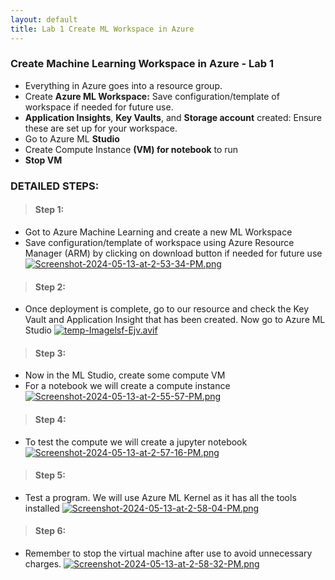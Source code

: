 ```yaml
---
layout: default
title: Lab 1 Create ML Workspace in Azure
---
```


### Create Machine Learning Workspace in Azure - Lab 1

- Everything in Azure goes into a resource group. 
- Create **Azure ML Workspace:** Save configuration/template of workspace if needed for future use.
- **Application Insights**, **Key Vaults**, and **Storage account** created: Ensure these are set up for your workspace.
- Go to Azure ML **Studio**
- Create Compute Instance **(VM) for notebook** to run
- **Stop VM**

### **DETAILED STEPS:**
> #### Step 1:
- Got to Azure Machine Learning and create a new ML Workspace 
- Save configuration/template of workspace using Azure Resource Manager (ARM) by clicking on download button if needed for future use
[![Screenshot-2024-05-13-at-2-53-34-PM.png](https://i.postimg.cc/VNmJgbbc/Screenshot-2024-05-13-at-2-53-34-PM.png)](https://postimg.cc/mPpZ2kwd)

> #### Step 2:
- Once deployment is complete, go to our resource and check the Key Vault and Application Insight that has been created. Now go to Azure ML Studio
[![temp-Imagelsf-Ejv.avif](https://i.postimg.cc/dVq7myCc/temp-Imagelsf-Ejv.avif)](https://postimg.cc/gnTkGr4g)

> #### Step 3:
- Now in the ML Studio, create some compute VM
- For a notebook we will create a compute instance 
[![Screenshot-2024-05-13-at-2-55-57-PM.png](https://i.postimg.cc/T1w7DwcV/Screenshot-2024-05-13-at-2-55-57-PM.png)](https://postimg.cc/Kk6DXmwj)


> #### Step 4:
- To test the compute we will create a jupyter notebook
[![Screenshot-2024-05-13-at-2-57-16-PM.png](https://i.postimg.cc/MG67NPrs/Screenshot-2024-05-13-at-2-57-16-PM.png)](https://postimg.cc/gx7L6DpR)

> #### Step 5:
- Test a program. We will use Azure ML Kernel as it has all the tools installed
[![Screenshot-2024-05-13-at-2-58-04-PM.png](https://i.postimg.cc/0yB51rVL/Screenshot-2024-05-13-at-2-58-04-PM.png)](https://postimg.cc/sM5Cpfdc)

> #### Step 6:
- Remember to stop the virtual machine after use to avoid unnecessary charges.
[![Screenshot-2024-05-13-at-2-58-32-PM.png](https://i.postimg.cc/d1mK309Q/Screenshot-2024-05-13-at-2-58-32-PM.png)](https://postimg.cc/ZBRQD4gX)


